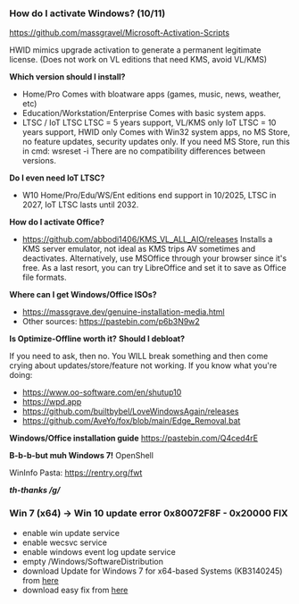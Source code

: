 ### How do I activate Windows? (10/11)
https://github.com/massgravel/Microsoft-Activation-Scripts

HWID mimics upgrade activation to generate a permanent legitimate license.
(Does not work on VL editions that need KMS, avoid VL/KMS)

**Which version should I install?**
- Home/Pro
Comes with bloatware apps (games, music, news, weather, etc)
- Education/Workstation/Enterprise
Comes with basic system apps.
- LTSC / IoT LTSC
LTSC = 5 years support, VL/KMS only
IoT LTSC = 10 years support, HWID only
Comes with Win32 system apps, no MS Store, no feature updates, security updates only.
If you need MS Store, run this in cmd: wsreset -i
There are no compatibility differences between versions.

**Do I even need IoT LTSC?**
- W10 Home/Pro/Edu/WS/Ent editions end support in 10/2025, LTSC in 2027, IoT LTSC lasts until 2032.

**How do I activate Office?**
- https://github.com/abbodi1406/KMS_VL_ALL_AIO/releases
Installs a KMS server emulator, not ideal as KMS trips AV sometimes and deactivates. Alternatively, use MSOffice through your browser since it's free. As a last resort, you can try LibreOffice and set it to save as Office file formats.

**Where can I get Windows/Office ISOs?**
- https://massgrave.dev/genuine-installation-media.html
- Other sources:
https://pastebin.com/p6b3N9w2

**Is Optimize-Offline worth it?**
**Should I debloat?**

If you need to ask, then no. You WILL break something and then come crying about updates/store/feature not working.
If you know what you're doing:
- https://www.oo-software.com/en/shutup10
- https://wpd.app
- https://github.com/builtbybel/LoveWindowsAgain/releases
- https://github.com/AveYo/fox/blob/main/Edge_Removal.bat

**Windows/Office installation guide**
https://pastebin.com/Q4ced4rE

**B-b-b-but muh Windows 7!**
OpenShell

WinInfo Pasta:
https://rentry.org/fwt

***th-thanks /g/***
### Win 7 (x64) -> Win 10 update error 0x80072F8F - 0x20000 FIX

- enable win update service
- enable wecsvc service
- enable windows event log update service
- empty /Windows/SoftwareDistribution
- download Update for Windows 7 for x64-based Systems (KB3140245) from [here](https://catalog.update.microsoft.com/search.aspx?q=kb3140245)
- download easy fix from [here](https://support.microsoft.com/en-us/topic/update-to-enable-tls-1-1-and-tls-1-2-as-default-secure-protocols-in-winhttp-in-windows-c4bd73d2-31d7-761e-0178-11268bb10392#:~:text=Enable%20TLS%201.1%20and%201.2%20on%20Windows%207%20at%20the,set%20it%20to%20%220%22)